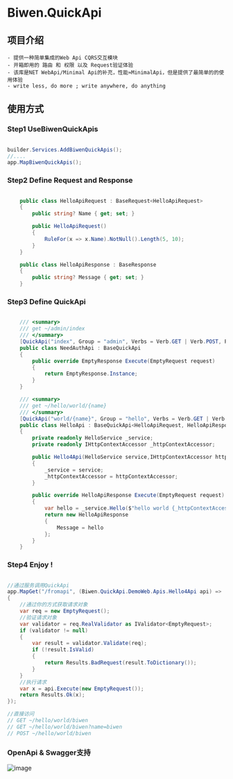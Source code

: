 ﻿# Biwen.QuickApi

## 项目介绍
	- 提供一种简单集成的Web Api CQRS交互模块
    - 开箱即用的 路由 和 权限 以及 Request验证体验
    - 该库是NET WebApi/Minimal Api的补充，性能≈MinimalApi，但是提供了最简单的的使用体验
    - write less, do more ; write anywhere, do anything
## 使用方式

### Step1 UseBiwenQuickApis

```csharp

builder.Services.AddBiwenQuickApis();
//....
app.MapBiwenQuickApis();


```


### Step2 Define Request and Response

```csharp

    public class HelloApiRequest : BaseRequest<HelloApiRequest>
    {
        public string? Name { get; set; }

        public HelloApiRequest()
        {
            RuleFor(x => x.Name).NotNull().Length(5, 10);
        }
    }

    public class HelloApiResponse : BaseResponse
    {
        public string? Message { get; set; }
    }


```

### Step3 Define QuickApi

```csharp

    /// <summary>
    /// get ~/admin/index
    /// </summary>
    [QuickApi("index", Group = "admin", Verbs = Verb.GET | Verb.POST, Policy = "admin")]
    public class NeedAuthApi : BaseQuickApi
    {
        public override EmptyResponse Execute(EmptyRequest request)
        {
            return EmptyResponse.Instance;
        }
    }

    /// <summary>
    /// get ~/hello/world/{name}
    /// </summary>
    [QuickApi("world/{name}", Group = "hello", Verbs = Verb.GET | Verb.POST)]
    public class HelloApi : BaseQuickApi<HelloApiRequest, HelloApiResponse>
    {
        private readonly HelloService _service;
        private readonly IHttpContextAccessor _httpContextAccessor;

        public Hello4Api(HelloService service,IHttpContextAccessor httpContextAccessor)
        {
            _service = service;
            _httpContextAccessor = httpContextAccessor;
        }

        public override HelloApiResponse Execute(EmptyRequest request)
        {
            var hello = _service.Hello($"hello world {_httpContextAccessor.HttpContext!.Request.Path} !");
            return new HelloApiResponse
            {
                Message = hello
            };
        }
    }

```


### Step4 Enjoy !

```csharp

//通过服务调用QuickApi
app.MapGet("/fromapi", (Biwen.QuickApi.DemoWeb.Apis.Hello4Api api) =>
{
    //通过你的方式获取请求对象
    var req = new EmptyRequest();
    //验证请求对象
    var validator = req.RealValidator as IValidator<EmptyRequest>;
    if (validator != null)
    {
        var result = validator.Validate(req);
        if (!result.IsValid)
        {
            return Results.BadRequest(result.ToDictionary());
        }
    }
    //执行请求
    var x = api.Execute(new EmptyRequest());
    return Results.Ok(x);
});

//直接访问
// GET ~/hello/world/biwen
// GET ~/hello/world/biwen?name=biwen
// POST ~/hello/world/biwen


```

### OpenApi & Swagger支持

![image](https://github.com/vipwan/Biwen.QuickApi/assets/13956765/bacafe3e-14eb-44da-93b8-a84d259266e4)




